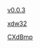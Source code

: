 [v0.0.3](https://github.com/littleflute/vc6/edit/master/README.md)

[xdw32](xdw32)

[CXdBmp](CXdBmp)

